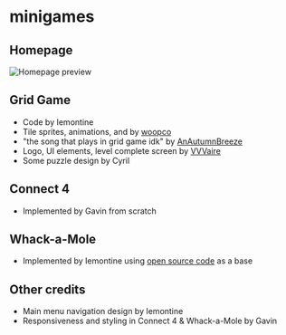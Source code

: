 ﻿# minigames
## Homepage
![Homepage preview](https://github.com/Iemontine/minigames/assets/95956143/ade67cd1-ebf1-437c-83d9-adf29631b3ad)

## Grid Game
* Code by Iemontine
* Tile sprites, animations, and by [woopco](https://www.youtube.com/@sliem2749)
* "the song that plays in grid game idk" by [AnAutumnBreeze](https://www.youtube.com/@anautumnbreeze004)
* Logo, UI elements, level complete screen by [VVVaire](https://www.youtube.com/@VVVaire)
* Some puzzle design by Cyril

## Connect 4
* Implemented by Gavin from scratch

## Whack-a-Mole
* Implemented by Iemontine using [open source code](https://github.com/0shuvo0/whack-a-mole) as a base

## Other credits
* Main menu navigation design by Iemontine
* Responsiveness and styling in Connect 4 & Whack-a-Mole by Gavin
